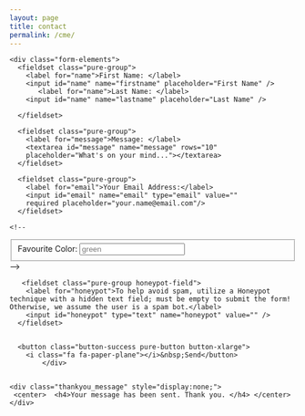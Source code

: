 ```yaml
---
layout: page
title: contact
permalink: /cme/
---
```


<html lang="en">
<body>    
<!-- START HERE -->
   <link rel="stylesheet" href="https://unpkg.com/purecss@1.0.0/build/pure-min.css">
   <link rel="stylesheet" href="https://maxcdn.bootstrapcdn.com/font-awesome/4.4.0/css/font-awesome.min.css">
   <!-- Style The Contact Form How Ever You Prefer -->
   <link rel="stylesheet" href="style.css">

  <form class="gform pure-form pure-form-stacked" method="POST" data-email="example@email.net"
  action="https://script.google.com/macros/s/AKfycbzvV3Sc92zus-uVtJk0a33FNfSoK6u6NjcxlLOlqf-e77IDJWc/exec">
    <!-- change the form action to your script url -->

    <div class="form-elements">
      <fieldset class="pure-group">
        <label for="name">First Name: </label>
        <input id="name" name="firstname" placeholder="First Name" />
           <label for="name">Last Name: </label>
        <input id="name" name="lastname" placeholder="Last Name" />
        
      </fieldset>

      <fieldset class="pure-group">
        <label for="message">Message: </label>
        <textarea id="message" name="message" rows="10"
        placeholder="What's on your mind..."></textarea>
      </fieldset>

      <fieldset class="pure-group">
        <label for="email">Your Email Address:</label>
        <input id="email" name="email" type="email" value=""
        required placeholder="your.name@email.com"/>
      </fieldset>

    <!--
<fieldset class="pure-group">
        <label for="color">Favourite Color: </label>
        <input id="color" name="color" placeholder="green" />
      </fieldset>
-->
        

       <fieldset class="pure-group honeypot-field">
        <label for="honeypot">To help avoid spam, utilize a Honeypot technique with a hidden text field; must be empty to submit the form! Otherwise, we assume the user is a spam bot.</label>
        <input id="honeypot" type="text" name="honeypot" value="" />
      </fieldset>
   
    
      <button class="button-success pure-button button-xlarge">
        <i class="fa fa-paper-plane"></i>&nbsp;Send</button>
            </div>


    <div class="thankyou_message" style="display:none;">
     <center>  <h4>Your message has been sent. Thank you. </h4> </center>
    </div>

  </form>
  <script data-cfasync="false" src="form-submission-handler.js"></script>
<!-- END -->

</body>
</html>
